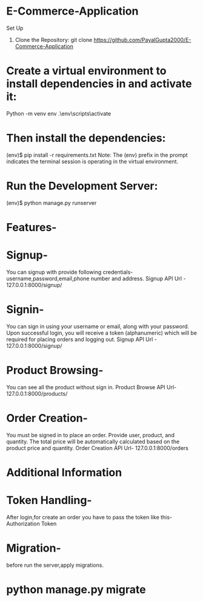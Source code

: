 # E-Commerce-Application
Set Up

1. Clone the Repository:
git clone https://github.com/PayalGupta2000/E-Commerce-Application

# Create a virtual environment to install dependencies in and activate it:
 Python -m venv env
 .\env\scripts\activate


# Then install the dependencies:
 (env)$ pip install -r requirements.txt
Note: The (env) prefix in the prompt indicates the terminal session is operating in the virtual environment.

# Run the Development Server:
(env)$ python manage.py runserver

# Features-

# Signup-
You can  signup with provide following credentials- username,password,email,phone number and address. 
Signup API Url - 127.0.0.1:8000/signup/ 

# Signin-
You can sign in using your username or email, along with your password.
Upon successful login, you will receive a token (alphanumeric) which will be required for placing orders and logging out.
 Signup API Url -  127.0.0.1:8000/signup/   

# Product Browsing-
You can see all the product without sign in.
Product Browse API Url- 127.0.0.1:8000/products/

# Order Creation-
You must be signed in to place an order.
Provide user, product, and quantity. The total price will be automatically calculated based on the product price and quantity.
 Order Creation API Url- 127.0.0.1:8000/orders

# Additional Information
# Token Handling- 
After login,for create an order you have to pass the token like this-
Authorization  Token <Your token here>

# Migration-
before run the server,apply migrations.
# python manage.py migrate



